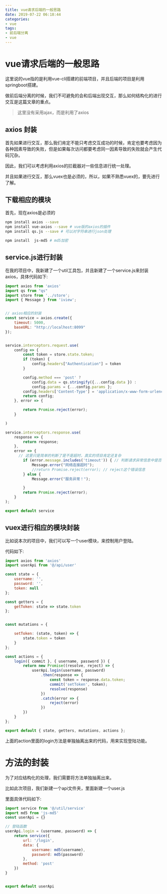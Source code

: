 ```yaml
---
title: vue请求后端的一般思路
date: 2019-07-22 06:18:44
categories:
- vue
tags:
- 前后端分离
- vue
---
```


# vue请求后端的一般思路


这里说的vue指的是利用vue-cli搭建的前端项目，并且后端的项目是利用springboot搭建。


做前后端分离的时候，我们不可避免的会和后端出现交互，那么如何结构化的进行交互是这篇文章的重点。


> 这里没有采用ajax，而是利用了axios

## axios 封装


首先如果进行交互，那么我们肯定不能只考虑交互成功的时候，肯定也要考虑因为各种因素导致的失败，但是如果每次访问都要考虑同一因素导致的失败就会产生代码冗杂。

因此，我们可以考虑利用axios的拦截器对一些信息进行统一处理。

并且如果进行交互，那么vuex也是必须的，所以，如果不熟悉vuex的，要先进行了解。

## 下载相应的模块


首先，现在axios是必须的

```bash
npm install axios --save
npm install vue-axios --save # vue版的axios的插件
npm install qs.js --save # 可以对字符串进行json处理

npm install  js-md5 # md5加密
```


## service.js进行封装
在我的项目中，我新建了一个util工具包，并且新建了一个service.js来封装axios，具体代码如下:


```javaScript
import axios from 'axios'
import qs from "qs"
import store from '../store';
import { Message } from 'iview';


// axios相应的封装
const service = axios.create({
    timeout: 5000,
    baseURL: "http://localhost:8099"
});


service.interceptors.request.use(
    config => {
        const token = store.state.token;
        if (token) {
            config.headers["Authentication"] = token
        }

        config.method === 'post' ?
            config.data = qs.stringify({...config.data }) :
            config.params = {...config.params };
        config.headers['Content-Type'] = 'application/x-www-form-urlencoded'
        return config;
    }, error => {

        return Promise.reject(error);
    }

)

service.interceptors.response.use(
    response => {
        return response;
    },
    error => {
      // 这里只是简单的判断了是不是超时，真实的项目肯定还复杂
        if (error.message.includes('timeout')) { // 判断请求异常信息中是否含有超时timeout字符串
            Message.error("网络连接超时");
            //return Promise.reject(error); // reject这个错误信息
        } else {
            Message.error("服务异常！");

        }
        return Promise.reject(error);
    }
);

export default service
```


## vuex进行相应的模块封装

比如说本次的项目中，我们可以写一个user模块，来控制用户登陆。


代码如下:


```javaScript
import axios from 'axios'
import userApi from '@/api/user'

const state = {
    username: '',
    password: '',
    token: null
};

const getters = {
    getToken: state => state.token
};


const mutations = {

    setToken: (state, token) => {
        state.token = token
    }
};

const actions = {
    login({ commit }, { username, password }) {
        return new Promise((resolve, reject) => {
            userApi.login(username, password)
                .then(response => {
                    const token = response.data.token;
                    commit('setToken', token);
                    resolve(response)
                })
                .catch(error => {
                    reject(error)
                })
        })
    }
};

export default { state, getters, mutations, actions };
```


上面的action里面的login方法是单独抽离出来的代码，用来实现登陆功能。


# 方法的封装


为了对应结构化的处理，我们需要将方法单独抽离出来。


比如此次项目，我们新建一个api文件夹，里面新建一个user.js

里面具体代码如下:


```javaScript
import service from '@/util/service'
import md5 from 'js-md5'
const userApi = {}

// 登陆函数
userApi.login = (username, password) => {
    return service({
        url: '/login',
        data: {
            username: md5(username),
            password: md5(password)
        },
        method: 'post'
    })
}


export default userApi
```
